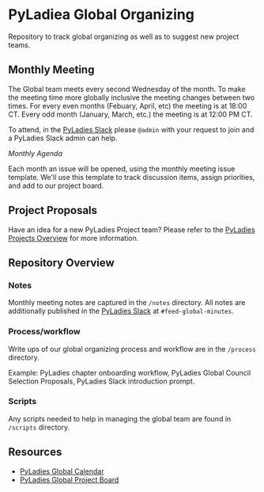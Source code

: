 # PyLadiea Global Organizing

Repository to track global organizing as well as to suggest new project teams.

## Monthly Meeting

The Global team meets every second Wednesday of the month. To make the meeting time more globally inclusive the meeting changes between two times. For every even months (Febuary, April, etc) the meeting is at 18:00 CT. Every odd month (January, March, etc.) the meeting is at 12:00 PM CT.

To attend, in the [PyLadies Slack](https://slackin.pyladies.com/) please `@admin` with your request to join and a PyLadies Slack admin can help.

_Monthly Agenda_

Each month an issue will be opened, using the monthly meeting issue template. We'll use this template to track discussion items, assign priorities, and add to our project board.

## Project Proposals

Have an idea for a new PyLadies Project team? Please refer to the [PyLadies Projects Overview](process/pyladies-projects-overview.md) for more information.

## Repository Overview

### Notes

Monthly meeting notes are captured in the `/notes` directory. All notes are additionally published in the [PyLadies Slack](https://slackin.pyladies.com/) at `#feed-global-minutes`.

### Process/workflow

Write ups of our global organizing process and workflow are in the `/process` directory. 

Example: PyLadies chapter onboarding workflow, PyLadies Global Council Selection Proposals, PyLadies Slack introduction prompt.

### Scripts

Any scripts needed to help in managing the global team are found in `/scripts` directory.

## Resources

- [PyLadies Global Calendar](https://calendar.google.com/calendar?cid=cHlmb3VuZC5vcmdfcDk3NDJrNnBrMGZjamQ2NW9scGpiY2F2NmNAZ3JvdXAuY2FsZW5kYXIuZ29vZ2xlLmNvbQ)
- [PyLadies Global Project Board](https://github.com/orgs/pyladies/projects/1)
